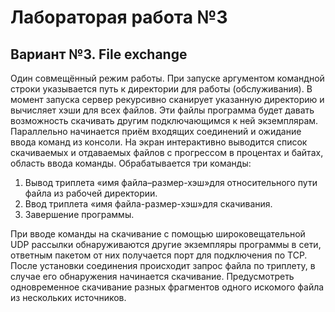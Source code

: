 # Лабораторая работа №3
## Вариант №3. File exchange
Один совмещённый режим работы. При запуске аргументом командной
строки указывается путь к директории для работы (обслуживания). В момент
запуска сервер рекурсивно сканирует указанную директорию и вычисляет
хэши для всех файлов. Эти файлы программа будет давать возможность
скачивать другим подключающимся к ней экземплярам. Параллельно
начинается приём входящих соединений и ожидание ввода команд из
консоли.
На экран интерактивно выводится список скачиваемых и отдаваемых
файлов с прогрессом в процентах и байтах, область ввода команды.
Обрабатывается три команды:
1. Вывод триплета «имя файла–размер-хэш»для относительного пути файла
из рабочей директории.
2. Ввод триплета «имя файла-размер-хэш»для скачивания.
3. Завершение программы.

При вводе команды на скачивание с помощью широковещательной UDP рассылки обнаруживаются другие экземпляры программы в сети, ответным
пакетом от них получается порт для подключения по TCP. После установки
соединения происходит запрос файла по триплету, в случае его обнаружения
начинается скачивание. Предусмотреть одновременное скачивание разных
фрагментов одного искомого файла из нескольких источников.
